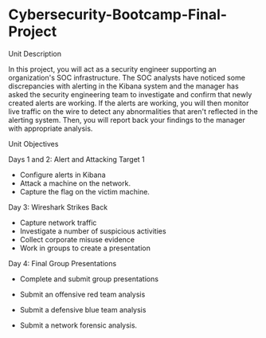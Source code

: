 # Cybersecurity-Bootcamp-Final-Project


Unit Description

In this project, you will act as a security engineer supporting an organization's SOC infrastructure. The SOC analysts have noticed some discrepancies with alerting in the Kibana system and the manager has asked the security engineering team to investigate and confirm that newly created alerts are working.
If the alerts are working, you will then monitor live traffic on the wire to detect any abnormalities that aren't reflected in the alerting system. Then, you will report back your findings to the manager with appropriate analysis.

Unit Objectives

Days 1 and 2: Alert and Attacking Target 1
- Configure alerts in Kibana
- Attack a machine on the network.
- Capture the flag on the victim machine.

Day 3: Wireshark Strikes Back
- Capture network traffic
- Investigate a number of suspicious activities
- Collect corporate misuse evidence
- Work in groups to create a presentation

Day 4: Final Group Presentations
- Complete and submit group presentations

- Submit an offensive red team analysis
- Submit a defensive blue team analysis
- Submit a network forensic analysis.
